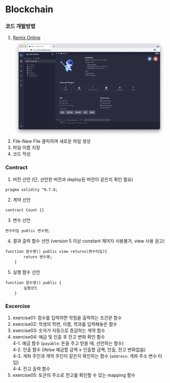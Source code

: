 # Blockchain

### 코드 개발방법
1. [Remix Online](https://remix.ethereum.org/)  
![setup](setup.png)
2. File-New File 클릭하여 새로운 파일 생성
3. 파일 이름 지정
4. 코드 작성


### Contract
1. 버전 선언 (단, 선언한 버전과 deploy된 버전이 같은지 확인 필요)
``` solidity
pragma solidity ^0.7.6;
```
2. 계약 선언
``` solidity
contract Count {}
```
3. 변수 선언
``` solidity
변수타입 public 변수명;
```
4. 결과 출력 함수 선언 (version 5 이상 constant 제어자 사용불가, view 사용 권고)
``` solidity
function 함수명() public view returns(변수타입){
        return 변수명;
    }
```
5. 실행 함수 선언
``` solidity
function 함수명() public {
        실행코드
    }
```


### Excercise
1. exercise01: 점수를 입력하면 학점을 출력하는 조건문 함수
2. exercise02: 학생의 학번, 이름, 학과를 입력해놓은 함수
3. exercise03: 숫자가 자동으로 증감하는 계약 함수
4. exercise04: 예금 및 인출 후 잔고 변화 확인 함수  
 4-1. 예금 함수 (`payable`: 돈을 주고 받을 때, 선언하는 함수)  
 4-2. 인출 함수 (ifelse 예금할 금액 ≥ 인출할 금액, 인출, 잔고 변화없음)  
 4-3. 계좌 주인과 계약 주인이 같은지 확인하는 함수 (`address`: 계좌 주소 변수 타입)  
 4-4. 잔고 출력 함수  
5. exercise05: 토큰의 주소로 잔고를 확인할 수 있는 mapping 함수
